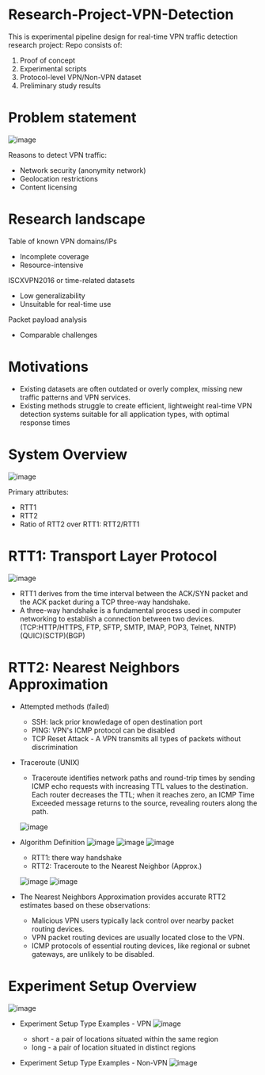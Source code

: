 # Research-Project-VPN-Detection
This is experimental pipeline design for real-time VPN traffic detection research project:
Repo consists of:
  1. Proof of concept
  2. Experimental scripts
  3. Protocol-level VPN/Non-VPN dataset 
  4. Preliminary study results

# Problem statement
![image](https://github.com/yuantian94/Research-Project-VPN-Detection/assets/13746207/5109ef96-d81e-4cc0-9b28-aa8d56c50e05)

Reasons to detect VPN traffic:
- Network security (anonymity network)
- Geolocation restrictions
- Content licensing

# Research landscape
Table of known VPN domains/IPs
- Incomplete coverage
- Resource-intensive

ISCXVPN2016 or time-related datasets
- Low generalizability
- Unsuitable for real-time use

Packet payload analysis
- Comparable challenges

# Motivations
- Existing datasets are often outdated or overly complex, missing new traffic patterns and VPN services.
- Existing methods struggle to create efficient, lightweight real-time VPN detection systems suitable for all application types, with optimal response times

# System Overview
![image](https://github.com/yuantian94/Research-Project-VPN-Detection/assets/13746207/a694302e-6cf9-4a8d-b2b6-532aae109eb6)

Primary attributes:
- RTT1
- RTT2
- Ratio of RTT2 over RTT1: RTT2/RTT1

# RTT1: Transport Layer Protocol
![image](https://github.com/yuantian94/Research-Project-VPN-Detection/assets/13746207/f2dacd8d-1395-4188-a548-be287d3a04c2)

- RTT1 derives from the time interval between the ACK/SYN packet and the ACK packet during a TCP three-way handshake.
- A three-way handshake is a fundamental process used in computer networking to establish a connection between two devices. (TCP:HTTP/HTTPS, FTP, SFTP, SMTP, IMAP, POP3, Telnet, NNTP)(QUIC)(SCTP)(BGP)

# RTT2: Nearest Neighbors Approximation
- Attempted methods (failed)
  - SSH: lack prior knowledage of open destination port
  - PING: VPN's ICMP protocol can be disabled
  - TCP Reset Attack - A VPN transmits all types of packets without discrimination
- Traceroute (UNIX)
  - Traceroute identifies network paths and round-trip times by sending ICMP echo requests with increasing TTL values to the destination. Each router decreases the TTL; when it reaches zero, an ICMP Time Exceeded message returns to the source, revealing routers along the path.

  ![image](https://github.com/yuantian94/Research-Project-VPN-Detection/assets/13746207/676fb916-fce8-45bf-8616-74c68096dad3)

- Algorithm Definition
  ![image](https://github.com/yuantian94/Research-Project-VPN-Detection/assets/13746207/0e395446-d346-4a9f-92cf-ca1eb1db12f8)
  ![image](https://github.com/yuantian94/Research-Project-VPN-Detection/assets/13746207/33bbbf3c-11fd-4a3e-a5d2-a5e0f09aa9a2)
  ![image](https://github.com/yuantian94/Research-Project-VPN-Detection/assets/13746207/e092b25a-5794-46a8-a4a0-cc3dbbc09ecc)

  - RTT1: there way handshake
  - RTT2: Traceroute to the Nearest Neighbor (Approx.)
  
  ![image](https://github.com/yuantian94/Research-Project-VPN-Detection/assets/13746207/38f32ebc-c159-45f0-9c55-79ee5ee19c92)
  ![image](https://github.com/yuantian94/Research-Project-VPN-Detection/assets/13746207/b4c08a15-b51f-4c3e-92d9-f7c334577e68)

- The Nearest Neighbors Approximation provides accurate RTT2 estimates based on these observations:
  - Malicious VPN users typically lack control over nearby packet routing devices.
  - VPN packet routing devices are usually located close to the VPN.
  - ICMP protocols of essential routing devices, like regional or subnet gateways, are unlikely to be disabled.

# Experiment Setup Overview
![image](https://github.com/yuantian94/Research-Project-VPN-Detection/assets/13746207/aaaf50c0-7d42-4edb-9216-47d1aa923014)

- Experiment Setup Type Examples - VPN
  ![image](https://github.com/yuantian94/Research-Project-VPN-Detection/assets/13746207/6f4daa71-6721-47fe-90b1-916b298a3eb5)
  - short - a pair of locations situated within the same region
  - long - a pair of location situated in distinct regions

- Experiment Setup Type Examples - Non-VPN
  ![image](https://github.com/yuantian94/Research-Project-VPN-Detection/assets/13746207/4d7a9026-3b51-4577-a824-c41f60b99463)


  


  


